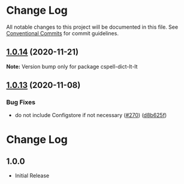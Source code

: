 # Change Log

All notable changes to this project will be documented in this file.
See [Conventional Commits](https://conventionalcommits.org) for commit guidelines.

## [1.0.14](https://github.com/streetsidesoftware/cspell-dicts/compare/cspell-dict-lt-lt@1.0.13...cspell-dict-lt-lt@1.0.14) (2020-11-21)

**Note:** Version bump only for package cspell-dict-lt-lt

## [1.0.13](https://github.com/streetsidesoftware/cspell-dicts/compare/cspell-dict-lt-lt@1.0.12...cspell-dict-lt-lt@1.0.13) (2020-11-08)

### Bug Fixes

- do not include Configstore if not necessary ([#270](https://github.com/streetsidesoftware/cspell-dicts/issues/270)) ([d8b625f](https://github.com/streetsidesoftware/cspell-dicts/commit/d8b625f2f42d5cc6c4a9390216ac1e5037886e44))

# Change Log

## 1.0.0

- Initial Release

